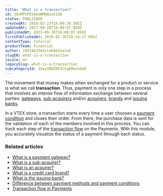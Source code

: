 ```yaml
---
title: 'What is a transaction?'
id: 36vMP5PES4oUWMWQuskIQ6
status: PUBLISHED
createdAt: 2018-02-23T16:09:38.585Z
updatedAt: 2023-09-28T16:00:07.059Z
publishedAt: 2023-09-28T16:00:07.059Z
firstPublishedAt: 2018-02-26T20:24:17.085Z
contentType: tutorial
productTeam: Financial
author: 245tA425AIeioKAk2eaiwS
slugEN: what-is-a-transaction
locale: en
legacySlug: what-is-a-transaction
subcategoryId: 2Xay1NOZKE2CSqKMwckOm8
---
```


The movement that money makes when exchanged for a product or service is what we call __transaction__. Thus, payment is only one step in a process that involves an intense flow of information exchange between several parties: [gateways](/en/tutorial/what-is-a-payment-gateway), [sub-acquirers](/en/tutorial/what-is-a-sub-acquirer) and/or [acquirers](/en/tutorial/what-is-an-acquirer), [brands](/en/tutorial/what-is-a-credit-card-brand) and [issuing banks](/en/tutorial/what-is-the-issuing-bank).

In a VTEX store, a transaction starts every time a user chooses a [payment condition](/en/tutorial/difference-between-payment-methods-and-payment-conditions) and closes their order. From there, the purchase data is sent for the validation of each of the members involved in this process. You can track each step of the [transaction flow](/en/tutorial/transaction-flow-in-payments) on the Payments. With this module, you accurately visualize the status of a payment through each status.

### Related articles
- [What is a payment gateway?](/en/tutorial/what-is-a-payment-gateway)
- [What is a sub-acquirer?](/en/tutorial/what-is-a-sub-acquirer)
- [What is an acquirer?](/en/tutorial/what-is-an-acquirer)
- [What is a credit card brand?](/en/tutorial/what-is-a-credit-card-brand)
- [What is the issuing bank?](/en/tutorial/what-is-the-issuing-bank)
- [Difference between payment methods and payment conditions](/en/tutorial/difference-between-payment-methods-and-payment-conditions)
- [Transaction flow in Payments](/en/tutorial/fluxo-da-transacao-no-pagamentos--Er2oWmqPIWWyeIy4IoEoQ "Transaction flow in Payments")

